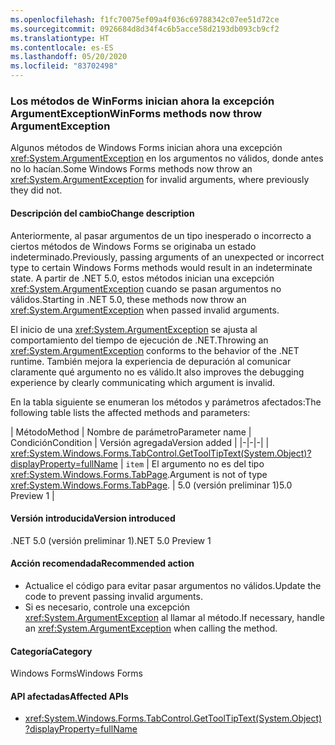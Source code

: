 ```yaml
---
ms.openlocfilehash: f1fc70075ef09a4f036c69788342c07ee51d72ce
ms.sourcegitcommit: 0926684d8d34f4c6b5acce58d2193db093cb9cf2
ms.translationtype: HT
ms.contentlocale: es-ES
ms.lasthandoff: 05/20/2020
ms.locfileid: "83702498"
---
```

### <a name="winforms-methods-now-throw-argumentexception"></a><span data-ttu-id="6e12e-101">Los métodos de WinForms inician ahora la excepción ArgumentException</span><span class="sxs-lookup"><span data-stu-id="6e12e-101">WinForms methods now throw ArgumentException</span></span>

<span data-ttu-id="6e12e-102">Algunos métodos de Windows Forms inician ahora una excepción <xref:System.ArgumentException> en los argumentos no válidos, donde antes no lo hacían.</span><span class="sxs-lookup"><span data-stu-id="6e12e-102">Some Windows Forms methods now throw an <xref:System.ArgumentException> for invalid arguments, where previously they did not.</span></span>

#### <a name="change-description"></a><span data-ttu-id="6e12e-103">Descripción del cambio</span><span class="sxs-lookup"><span data-stu-id="6e12e-103">Change description</span></span>

<span data-ttu-id="6e12e-104">Anteriormente, al pasar argumentos de un tipo inesperado o incorrecto a ciertos métodos de Windows Forms se originaba un estado indeterminado.</span><span class="sxs-lookup"><span data-stu-id="6e12e-104">Previously, passing arguments of an unexpected or incorrect type to certain Windows Forms methods would result in an indeterminate state.</span></span> <span data-ttu-id="6e12e-105">A partir de .NET 5.0, estos métodos inician una excepción <xref:System.ArgumentException> cuando se pasan argumentos no válidos.</span><span class="sxs-lookup"><span data-stu-id="6e12e-105">Starting in .NET 5.0, these methods now throw an <xref:System.ArgumentException> when passed invalid arguments.</span></span>

<span data-ttu-id="6e12e-106">El inicio de una <xref:System.ArgumentException> se ajusta al comportamiento del tiempo de ejecución de .NET.</span><span class="sxs-lookup"><span data-stu-id="6e12e-106">Throwing an <xref:System.ArgumentException> conforms to the behavior of the .NET runtime.</span></span> <span data-ttu-id="6e12e-107">También mejora la experiencia de depuración al comunicar claramente qué argumento no es válido.</span><span class="sxs-lookup"><span data-stu-id="6e12e-107">It also improves the debugging experience by clearly communicating which argument is invalid.</span></span>

<span data-ttu-id="6e12e-108">En la tabla siguiente se enumeran los métodos y parámetros afectados:</span><span class="sxs-lookup"><span data-stu-id="6e12e-108">The following table lists the affected methods and parameters:</span></span>

| <span data-ttu-id="6e12e-109">Método</span><span class="sxs-lookup"><span data-stu-id="6e12e-109">Method</span></span> | <span data-ttu-id="6e12e-110">Nombre de parámetro</span><span class="sxs-lookup"><span data-stu-id="6e12e-110">Parameter name</span></span> | <span data-ttu-id="6e12e-111">Condición</span><span class="sxs-lookup"><span data-stu-id="6e12e-111">Condition</span></span> | <span data-ttu-id="6e12e-112">Versión agregada</span><span class="sxs-lookup"><span data-stu-id="6e12e-112">Version added</span></span> |
|-|-|-|
| <xref:System.Windows.Forms.TabControl.GetToolTipText(System.Object)?displayProperty=fullName> | `item` | <span data-ttu-id="6e12e-113">El argumento no es del tipo <xref:System.Windows.Forms.TabPage>.</span><span class="sxs-lookup"><span data-stu-id="6e12e-113">Argument is not of type <xref:System.Windows.Forms.TabPage>.</span></span> | <span data-ttu-id="6e12e-114">5.0 (versión preliminar 1)</span><span class="sxs-lookup"><span data-stu-id="6e12e-114">5.0 Preview 1</span></span> |

#### <a name="version-introduced"></a><span data-ttu-id="6e12e-115">Versión introducida</span><span class="sxs-lookup"><span data-stu-id="6e12e-115">Version introduced</span></span>

<span data-ttu-id="6e12e-116">.NET 5.0 (versión preliminar 1)</span><span class="sxs-lookup"><span data-stu-id="6e12e-116">.NET 5.0 Preview 1</span></span>

#### <a name="recommended-action"></a><span data-ttu-id="6e12e-117">Acción recomendada</span><span class="sxs-lookup"><span data-stu-id="6e12e-117">Recommended action</span></span>

- <span data-ttu-id="6e12e-118">Actualice el código para evitar pasar argumentos no válidos.</span><span class="sxs-lookup"><span data-stu-id="6e12e-118">Update the code to prevent passing invalid arguments.</span></span>
- <span data-ttu-id="6e12e-119">Si es necesario, controle una excepción <xref:System.ArgumentException> al llamar al método.</span><span class="sxs-lookup"><span data-stu-id="6e12e-119">If necessary, handle an <xref:System.ArgumentException> when calling the method.</span></span>

#### <a name="category"></a><span data-ttu-id="6e12e-120">Categoría</span><span class="sxs-lookup"><span data-stu-id="6e12e-120">Category</span></span>

<span data-ttu-id="6e12e-121">Windows Forms</span><span class="sxs-lookup"><span data-stu-id="6e12e-121">Windows Forms</span></span>

#### <a name="affected-apis"></a><span data-ttu-id="6e12e-122">API afectadas</span><span class="sxs-lookup"><span data-stu-id="6e12e-122">Affected APIs</span></span>

- <xref:System.Windows.Forms.TabControl.GetToolTipText(System.Object)?displayProperty=fullName>

<!-- 

#### Affected APIs

- `M:System.Windows.Forms.TabControl.GetToolTipText(System.Object)`

-->
